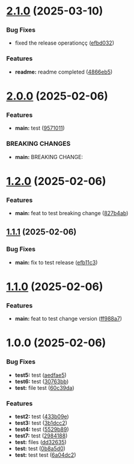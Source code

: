# [2.1.0](https://github.com/regadior/automatic-release-example/compare/v2.0.0...v2.1.0) (2025-03-10)


### Bug Fixes

* fixed the release operationçç ([efbd032](https://github.com/regadior/automatic-release-example/commit/efbd032e3f6ae4781cd0caddf15b69e892c17e31))


### Features

* **readme:** readme completed ([4866eb5](https://github.com/regadior/automatic-release-example/commit/4866eb5f5855276b3d8b5b2d6d09d87099467280))

# [2.0.0](https://github.com/regadior/automatic-release-example/compare/v1.2.0...v2.0.0) (2025-02-06)


### Features

* **main:** test ([9571011](https://github.com/regadior/automatic-release-example/commit/9571011b7ae327016c85d97755b12089915b5596))


### BREAKING CHANGES

* **main:** BREAKING CHANGE:

# [1.2.0](https://github.com/regadior/automatic-release-example/compare/v1.1.1...v1.2.0) (2025-02-06)


### Features

* **main:** feat to test breaking change ([827b4ab](https://github.com/regadior/automatic-release-example/commit/827b4aba0ef5407f3af7923390e875636df67d5c))

## [1.1.1](https://github.com/regadior/automatic-release-example/compare/v1.1.0...v1.1.1) (2025-02-06)


### Bug Fixes

* **main:** fix to test release ([efb11c3](https://github.com/regadior/automatic-release-example/commit/efb11c31fcc35bea97ba654458d4dbca70df3468))

# [1.1.0](https://github.com/regadior/automatic-release-example/compare/v1.0.0...v1.1.0) (2025-02-06)


### Features

* **main:** feat to test change version ([ff988a7](https://github.com/regadior/automatic-release-example/commit/ff988a77f5e843a55542d4f5d6cff1e4847b3cb4))

# 1.0.0 (2025-02-06)


### Bug Fixes

* **test5:** test ([aedfae5](https://github.com/regadior/automatic-release-example/commit/aedfae5feb8bd36ab592bb5321ff466b58513fa0))
* **test6:** test ([30763bb](https://github.com/regadior/automatic-release-example/commit/30763bbb55031505291e1a0e3c58012ea7e7139f))
* **test:** file test ([60c39da](https://github.com/regadior/automatic-release-example/commit/60c39dac7e5b493c5cd0c6e7d01ca03450785e13))


### Features

* **test2:** test ([433b09e](https://github.com/regadior/automatic-release-example/commit/433b09e0684e1b0dd19a29f1c38888de7e200197))
* **test3:** test ([3b1dcc2](https://github.com/regadior/automatic-release-example/commit/3b1dcc2063fef228fc7e74d11658b08031044588))
* **test4:** test ([5529b89](https://github.com/regadior/automatic-release-example/commit/5529b89b8d97da945191e4525174ad86b40675ca))
* **test7:** test ([2984188](https://github.com/regadior/automatic-release-example/commit/29841888466da7e8b79c9d2a1dece006d96ec640))
* **test:** files ([dd32635](https://github.com/regadior/automatic-release-example/commit/dd326356fb03908eb8581dd0391fcb1854f0d915))
* **test:** test ([0b8a5d0](https://github.com/regadior/automatic-release-example/commit/0b8a5d0fe66170e447aba72b5e2649b284cbc57e))
* **test:** test test ([6a04dc2](https://github.com/regadior/automatic-release-example/commit/6a04dc23593f8d5adb1571c3491e1cd3fb90e7c3))
